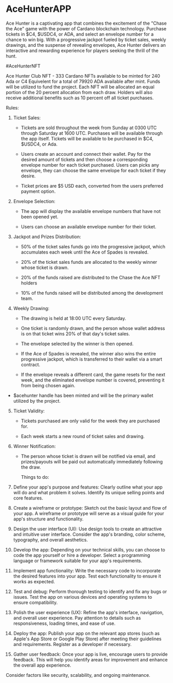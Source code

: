 # AceHunterAPP

Ace Hunter is a captivating app that combines the excitement of the "Chase the Ace" game with the power of Cardano blockchain technology. Purchase tickets in $C4, $USDC4, or ADA, and select an envelope number for a chance to win big. With a progressive jackpot fueled by ticket sales, weekly drawings, and the suspense of revealing envelopes, Ace Hunter delivers an interactive and rewarding experience for players seeking the thrill of the hunt.

#AceHunterNFT

Ace Hunter Club NFT - 333 Cardano NFTs available to be minted for 240 Ada or C4 Equivelent for a total of 79920 ADA available after mint. Funds will be utilized to fund the project. Each NFT will be allocated an equal portion of the 20 percent allocation from each draw. Holders will also receive additional benefits such as 10 percent off all ticket purchases.

Rules: 

1. Ticket Sales:

   - Tickets are sold throughout the week from Sunday at 0300 UTC through Saturday at 1600 UTC. Purchases will be available through the app itself. Tickets will be available to be purchased in $C4, $USDC4, or Ada. 

   - Users create an account  and connect their wallet. Pay for the desired amount of tickets and then choose a corresponding envelope number for each ticket purchased. Users can picks any envelope, they can choose the same envelope for each ticket if they desire. 

   - Ticket prices are $5 USD each, converted from the users preferred payment option. 

2. Envelope Selection:

   - The app will display the available envelope numbers that have not been opened yet.

   - Users can choose an available envelope number for their ticket.

3. Jackpot and Prizes Distribution:

   - 50% of the ticket sales funds go into the progressive jackpot, which accumulates each week until the Ace of Spades is revealed.

   - 20% of the ticket sales funds are allocated to the weekly winner whose ticket is drawn.

   - 20% of the funds raised are distributed to the Chase the Ace NFT holders

   - 10% of the funds raised will be distributed among the development team.

4. Weekly Drawing:

   - The drawing is held at 18:00 UTC every Saturday.

   - One ticket is randomly drawn, and the person whose wallet address is on that ticket wins 20% of that day's ticket sales.

   - The envelope selected by the winner is then opened.

   - If the Ace of Spades is revealed, the winner also wins the entire progressive jackpot, which is transferred to their wallet via a smart contract.

   - If the envelope reveals a different card, the game resets for the next week, and the eliminated envelope number is covered, preventing it from being chosen again.

- $acehunter handle has been minted and will be the primary wallet utilized by the project. 

5. Ticket Validity:

   - Tickets purchased are only valid for the week they are purchased for.

   - Each week starts a new round of ticket sales and drawing.

6. Winner Notification:

   - The person whose ticket is drawn will be notified via email, and prizes/payouts will be paid out automatically immediately following the draw.
  

     Things to do: 

1. Define your app's purpose and features: Clearly outline what your app will do and what problem it solves. Identify its unique selling points and core features.

2. Create a wireframe or prototype: Sketch out the basic layout and flow of your app. A wireframe or prototype will serve as a visual guide for your app's structure and functionality.

3. Design the user interface (UI): Use design tools to create an attractive and intuitive user interface. Consider the app's branding, color scheme, typography, and overall aesthetics.

4. Develop the app: Depending on your technical skills, you can choose to code the app yourself or hire a developer. Select a programming language or framework suitable for your app's requirements.

5. Implement app functionality: Write the necessary code to incorporate the desired features into your app. Test each functionality to ensure it works as expected.

6. Test and debug: Perform thorough testing to identify and fix any bugs or issues. Test the app on various devices and operating systems to ensure compatibility.

7. Polish the user experience (UX): Refine the app's interface, navigation, and overall user experience. Pay attention to details such as responsiveness, loading times, and ease of use.

8. Deploy the app: Publish your app on the relevant app stores (such as Apple's App Store or Google Play Store) after meeting their guidelines and requirements. Register as a developer if necessary.

9. Gather user feedback: Once your app is live, encourage users to provide feedback. This will help you identify areas for improvement and enhance the overall app experience.

Consider factors like security, scalability, and ongoing maintenance. 


